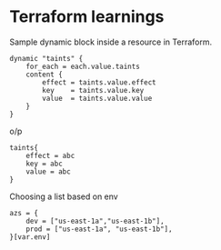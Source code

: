 # Terraform learnings

Sample dynamic block inside a resource in Terraform.


```hcl
dynamic "taints" {
    for_each = each.value.taints
    content {
        effect = taints.value.effect
        key    = taints.value.key
        value  = taints.value.value
    }
}
```

o/p

```
taints{
    effect = abc
    key = abc
    value = abc
}
```


Choosing a list based on env

```hcl
azs = {
    dev = ["us-east-1a","us-east-1b"],
    prod = ["us-east-1a", "us-east-1b"],
}[var.env]
```